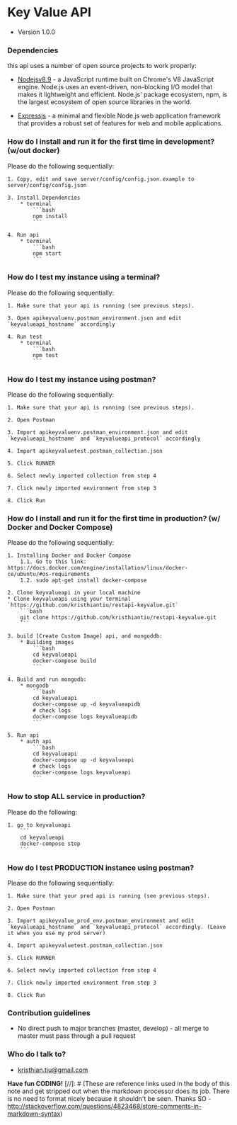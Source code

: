 # Key Value API
* Version 1.0.0

### Dependencies ###
this api uses a number of open source projects to work properly:

* [Nodejsv8.9] - a JavaScript runtime built on Chrome's V8 JavaScript engine. Node.js uses an event-driven, non-blocking I/O model that makes it lightweight and efficient. Node.js' package ecosystem, npm, is the largest ecosystem of open source libraries in the world.

* [Expressjs] - a minimal and flexible Node.js web application framework that provides a robust set of features for web and mobile applications.

### How do I install and run it for the first time in development? (w/out docker) ###
Please do the following sequentially:

    1. Copy, edit and save server/config/config.json.example to server/config/config.json

    3. Install Dependencies
        * terminal
            ```bash
            npm install
            ```

    4. Run api
        * terminal
            ```bash
            npm start
            ```

### How do I test my instance using a terminal? ###
Please do the following sequentially:

    1. Make sure that your api is running (see previous steps).

    3. Open apikeyvaluenv.postman_environment.json and edit `keyvalueapi_hostname` accordingly 

    4. Run test
        * terminal
            ```bash
            npm test
            ```

### How do I test my instance using postman? ###
Please do the following sequentially:

    1. Make sure that your api is running (see previous steps).

    2. Open Postman

    3. Import apikeyvaluenv.postman_environment.json and edit `keyvalueapi_hostname` and `keyvalueapi_protocol` accordingly 

    4. Import apikeyvaluetest.postman_collection.json

    5. Click RUNNER

    6. Select newly imported collection from step 4

    7. Click newly imported environment from step 3

    8. Click Run


### How do I install and run it for the first time in production? (w/ Docker and Docker Compose) ###
Please do the following sequentially:

    1. Installing Docker and Docker Compose
        1.1. Go to this link: https://docs.docker.com/engine/installation/linux/docker-ce/ubuntu/#os-requirements
        1.2. sudo apt-get install docker-compose
        
    2. Clone keyvalueapi in your local machine
    * Clone keyvalueapi using your terminal `https://github.com/kristhiantiu/restapi-keyvalue.git`
        ```bash
        git clone https://github.com/kristhiantiu/restapi-keyvalue.git
        ```

    3. build [Create Custom Image] api, and mongoddb:
        * Building images
            ```bash
            cd keyvalueapi
            docker-compose build
            ```

    4. Build and run mongodb:
        * mongodb
            ```bash
            cd keyvalueapi
            docker-compose up -d keyvalueapidb
            # check logs
            docker-compose logs keyvalueapidb
            ```

    5. Run api
        * auth api
            ```bash
            cd keyvalueapi
            docker-compose up -d keyvalueapi
            # check logs
            docker-compose logs keyvalueapi
            ```

### How to stop ALL service in production? ###
Please do the following:

    1. go to keyvalueapi
        ```
        cd keyvalueapi
        docker-compose stop 
        ```

### How do I test PRODUCTION instance using postman? ###
Please do the following sequentially:

    1. Make sure that your prod api is running (see previous steps).

    2. Open Postman

    3. Import apikeyvalue_prod_env.postman_environment and edit `keyvalueapi_hostname` and `keyvalueapi_protocol` accordingly. (Leave it when you use my prod server)

    4. Import apikeyvaluetest.postman_collection.json

    5. Click RUNNER

    6. Select newly imported collection from step 4

    7. Click newly imported environment from step 3

    8. Click Run


### Contribution guidelines ###

* No direct push to major branches (master, develop) - all merge to master must pass through a pull request

### Who do I talk to? ###

* kristhian.tiu@gmail.com


**Have fun CODING!**
[//]: # (These are reference links used in the body of this note and get stripped out when the markdown processor does its job. There is no need to format nicely because it shouldn't be seen. Thanks SO - http://stackoverflow.com/questions/4823468/store-comments-in-markdown-syntax)

   [Nodejsv8.9]: https://nodejs.org/ja/blog/release/v8.9.0/
   [Expressjs]: <https://expressjs.com/>